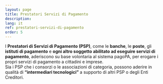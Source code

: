 ```yaml
---
layout: page
title: Prestatori Servizi di Pagamento
description: 
lang: it
ref: prestatori-servizi-di-pagamento
order: 5
---
```



I **Prestatori di Servizi di Pagamento (PSP)**, come le **banche**, le **poste**, gli **istituti di pagamento** e **ogni altro soggetto abilitato ad eseguire servizi di pagamento**, aderiscono su base volontaria al sistema pagoPA, per erogare i propri servizi di pagamento a cittadini e imprese.  
Sia i PSP che i consorzi o le associazioni di categoria, possono aderire in qualità di **“intermediari tecnologici”** a supporto di altri PSP o degli Enti Creditori.
